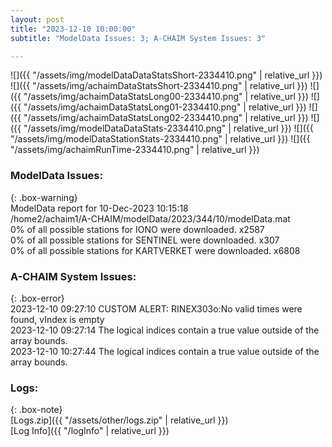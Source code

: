 ```yaml
---
layout: post
title: "2023-12-10 10:00:00"
subtitle: "ModelData Issues: 3; A-CHAIM System Issues: 3"

---
```


![]({{ "/assets/img/modelDataDataStatsShort-2334410.png" | relative_url }})
![]({{ "/assets/img/achaimDataStatsShort-2334410.png" | relative_url }})
![]({{ "/assets/img/achaimDataStatsLong00-2334410.png" | relative_url }})
![]({{ "/assets/img/achaimDataStatsLong01-2334410.png" | relative_url }})
![]({{ "/assets/img/achaimDataStatsLong02-2334410.png" | relative_url }})
![]({{ "/assets/img/modelDataDataStats-2334410.png" | relative_url }})
![]({{ "/assets/img/modelDataStationStats-2334410.png" | relative_url }})
![]({{ "/assets/img/achaimRunTime-2334410.png" | relative_url }})


### ModelData Issues:  
  
{: .box-warning}  
 ModelData report for 10-Dec-2023 10:15:18   
 /home2/achaim1/A-CHAIM/modelData/2023/344/10/modelData.mat   
 0% of all possible stations for IONO were downloaded. x2587   
 0% of all possible stations for SENTINEL were downloaded. x307   
 0% of all possible stations for KARTVERKET were downloaded. x6808   
  
### A-CHAIM System Issues:  
  
{: .box-error}  
2023-12-10 09:27:10 CUSTOM ALERT: RINEX303o:No valid times were found, vIndex is empty  
2023-12-10 09:27:14 The logical indices contain a true value outside of the array bounds.  
2023-12-10 10:27:44 The logical indices contain a true value outside of the array bounds.  

### Logs:  
  
{: .box-note}  
[Logs.zip]({{ "/assets/other/logs.zip" | relative_url }})  
[Log Info]({{ "/logInfo" | relative_url }})  
